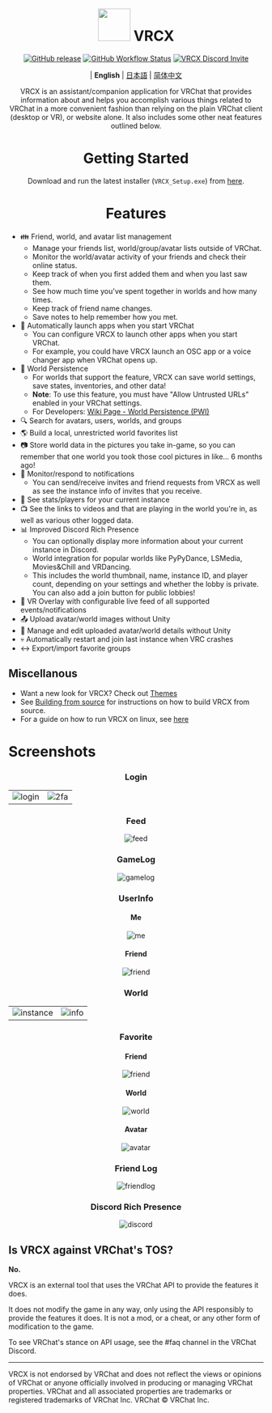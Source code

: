 <div align="center">

# <img src="https://raw.githubusercontent.com/vrcx-team/VRCX/master/VRCX.ico" width="64" height="64"> </img> VRCX

[![GitHub release](https://img.shields.io/github/release/vrcx-team/VRCX.svg)](https://github.com/vrcx-team/VRCX/releases/latest)
[![GitHub Workflow Status](https://github.com/vrcx-team/VRCX/actions/workflows/github_actions.yml/badge.svg)](https://github.com/vrcx-team/VRCX/actions/workflows/github_actions.yml)
[![VRCX Discord Invite](https://img.shields.io/discord/854071236363550763?color=%237289DA&logo=discord&logoColor=white)](https://vrcx.pypy.moe/discord)

| **English** | [日本語](./README.jp.md) | [简体中文](./README.zh_CN.md)

VRCX is an assistant/companion application for VRChat that provides information about and helps you accomplish various things related to VRChat in a more convenient fashion than relying on the plain VRChat client (desktop or VR), or website alone. It also includes some other neat features outlined below.

# Getting Started

<div align="center">

Download and run the latest installer (`VRCX_Setup.exe`) from [here](https://github.com/vrcx-team/VRCX/releases/latest).

# Features

<div align="left">

- :family: Friend, world, and avatar list management
  - Manage your friends list, world/group/avatar lists outside of VRChat.
  - Monitor the world/avatar activity of your friends and check their online status.
  - Keep track of when you first added them and when you last saw them.
  - See how much time you've spent together in worlds and how many times.
  - Keep track of friend name changes.
  - Save notes to help remember how you met.
- :electric_plug: Automatically launch apps when you start VRChat
  - You can configure VRCX to launch other apps when you start VRChat.
  - For example, you could have VRCX launch an OSC app or a voice changer app when VRChat opens up.
- :floppy_disk: World Persistence
  - For worlds that support the feature, VRCX can save world settings, save states, inventories, and other data!
  - **Note**: To use this feature, you must have "Allow Untrusted URLs" enabled in your VRChat settings.
  - For Developers: [Wiki Page - World Persistence (PWI)](<https://github.com/vrcx-team/VRCX/wiki/World-Persistence-(PWI)>)
- :mag: Search for avatars, users, worlds, and groups
- :earth_americas: Build a local, unrestricted world favorites list
- :camera: Store world data in the pictures you take in-game, so you can remember that one world you took those cool pictures in like... 6 months ago!
- :bell: Monitor/respond to notifications
  - You can send/receive invites and friend requests from VRCX as well as see the instance info of invites that you receive.
- :scroll: See stats/players for your current instance
- :tv: See the links to videos and that are playing in the world you're in, as well as various other logged data.
- :bar_chart: Improved Discord Rich Presence
  - You can optionally display more information about your current instance in Discord.
  - World integration for popular worlds like PyPyDance, LSMedia, Movies&Chill and VRDancing.
  - This includes the world thumbnail, name, instance ID, and player count, depending on your settings and whether the lobby is private. You can also add a join button for public lobbies!
- :crystal_ball: VR Overlay with configurable live feed of all supported events/notifications
- :outbox_tray: Upload avatar/world images without Unity
- :page_facing_up: Manage and edit uploaded avatar/world details without Unity
- :skull: Automatically restart and join last instance when VRC crashes
- :left_right_arrow: Export/import favorite groups

## Miscellanous

- Want a new look for VRCX? Check out [Themes](https://github.com/vrcx-team/VRCX/wiki/Themes)
- See [Building from source](https://github.com/vrcx-team/VRCX/wiki/Building-from-source) for instructions on how to build VRCX from source.
- For a guide on how to run VRCX on linux, see [here](https://github.com/vrcx-team/VRCX/wiki/Running-VRCX-on-Linux)

# Screenshots

<div align="center">

<h3>Login</h3>

<table>
  <tr>
    <td align="center"><img src="https://github-production-user-asset-6210df.s3.amazonaws.com/82102170/251994190-5e6a961e-b2fe-4d3b-bf66-455d8626b8bf.png" alt="login"></td>
    <td align="center"><img src="https://github-production-user-asset-6210df.s3.amazonaws.com/82102170/251994414-a21faf59-6199-45de-94e7-a093a6b8c0ac.png" alt="2fa"></td>
  </tr>
</table>

<h3>Feed</h3>

<img src="https://github-production-user-asset-6210df.s3.amazonaws.com/82102170/251987020-9839a2c9-47db-4271-b1bf-8e07669a7056.png" alt="feed">

<h3>GameLog</h3>

<img src="https://github-production-user-asset-6210df.s3.amazonaws.com/82102170/251987498-b82266ed-131d-42ad-be2f-b167f24acf9f.png" alt="gamelog">

<h3>UserInfo</h3>

<h4>Me</h4>

<img src="https://github-production-user-asset-6210df.s3.amazonaws.com/82102170/251990237-0c863d27-141c-4447-82de-4279ab8973ea.png" alt="me">

<h4>Friend</h4>

<img src="https://github-production-user-asset-6210df.s3.amazonaws.com/82102170/251989666-8f918786-e632-451d-be29-f92d2c681b80.png" alt="friend">

<h3>World</h3>

<table>
  <tr>
    <td align="center"><img src="https://github-production-user-asset-6210df.s3.amazonaws.com/82102170/251991003-37a986bb-470c-442b-8ada-31918f7b2017.png" alt="instance"></td>
    <td align="center"><img src="https://github-production-user-asset-6210df.s3.amazonaws.com/82102170/251991217-0d40846f-ac08-48c0-8e4d-18c35fe0999b.png" alt="info"></td>
  </tr>
</table>

<h3>Favorite</h3>

<h4>Friend</h4>

<img src="https://github-production-user-asset-6210df.s3.amazonaws.com/82102170/251992424-ba406d0f-787e-4e2d-89bd-4caa0a05d31f.png" alt="friend">

<h4>World</h4>

<img src="https://github-production-user-asset-6210df.s3.amazonaws.com/82102170/251992950-8f2c6cdc-dc9a-4a60-b59f-9fa80d071359.png" alt="world">

<h4>Avatar</h4>

<img src="https://github-production-user-asset-6210df.s3.amazonaws.com/82102170/251993408-66d11100-15a8-484f-b9fd-82be1516c9be.png" alt="avatar">

<h3>Friend Log</h3>

<img src="https://github-production-user-asset-6210df.s3.amazonaws.com/82102170/251993741-e2033095-4ceb-4552-8b79-9285325c1e49.png" alt="friendlog">

<h3>Discord Rich Presence</h3>

<img src="https://github-production-user-asset-6210df.s3.amazonaws.com/82102170/251997318-5a71249c-59fc-4ad6-9194-d6b1d4165600.png" alt="discord">

<!-- The other images will be similar to this -->
</div>

## Is VRCX against VRChat's TOS?

**No.**

VRCX is an external tool that uses the VRChat API to provide the features it does.

It does not modify the game in any way, only using the API responsibly to provide the features it does. It is not a mod, or a cheat, or any other form of modification to the game.

To see VRChat's stance on API usage, see the #faq channel in the VRChat Discord.

---

VRCX is not endorsed by VRChat and does not reflect the views or opinions of VRChat or anyone officially involved in producing or managing VRChat properties. VRChat and all associated properties are trademarks or registered trademarks of VRChat Inc. VRChat © VRChat Inc.
